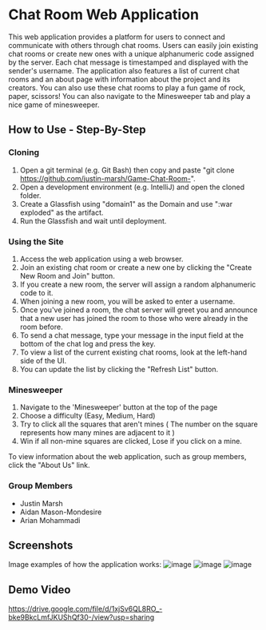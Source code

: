 # Chat Room Web Application

This web application provides a platform for users to connect and communicate with others through chat rooms. Users can easily join existing chat rooms or create new ones with a unique alphanumeric code assigned by the server. Each chat message is timestamped and displayed with the sender's username. The application also features a list of current chat rooms and an about page with information about the project and its creators. You can also use these chat rooms to play a fun game of rock, paper, scissors! You can also navigate to the Minesweeper tab and play a nice game of minesweeper.

## How to Use - Step-By-Step

### Cloning
1. Open a git terminal (e.g. Git Bash) then copy and paste "git clone https://github.com/justin-marsh/Game-Chat-Room-".
2. Open a development environment (e.g. IntelliJ) and open the cloned folder.
3. Create a Glassfish using "domain1" as the Domain and use ":war exploded" as the artifact.
4. Run the Glassfish and wait until deployment.

### Using the Site
1. Access the web application using a web browser.
2. Join an existing chat room or create a new one by clicking the "Create New Room and Join" button.
3. If you create a new room, the server will assign a random alphanumeric code to it.
4. When joining a new room, you will be asked to enter a username.
5. Once you've joined a room, the chat server will greet you and announce that a new user has joined the room to those who were already in the room before.
6. To send a chat message, type your message in the input field at the bottom of the chat log and press the <enter> key.
7. To view a list of the current existing chat rooms, look at the left-hand side of the UI.
8. You can update the list by clicking the "Refresh List" button.

### Minesweeper
1. Navigate to the 'Minesweeper' button at the top of the page
2. Choose a difficulty (Easy, Medium, Hard)
3. Try to click all the squares that aren't mines
( The number on the square represents how many mines are adjacent to it )
4. Win if all non-mine squares are clicked, Lose if you click on a mine. 

To view information about the web application, such as group members, click the "About Us" link.

### Group Members

- Justin Marsh 
- Aidan Mason-Mondesire
- Arian Mohammadi


## Screenshots

Image examples of how the application works:
![image](https://user-images.githubusercontent.com/91202499/232339295-82d5a5c8-d621-4199-8d87-fb81d57f3302.png)
![image](https://user-images.githubusercontent.com/91202499/232339322-92a15a63-19f7-4caf-b5d7-037030d064a1.png)
![image](https://user-images.githubusercontent.com/91202499/232339359-e4d8a776-efdf-4817-ae13-a17e0f9da473.png)

## Demo Video

https://drive.google.com/file/d/1xjSv6QL8RO_-bke9BkcLmfJKUShQf30-/view?usp=sharing
